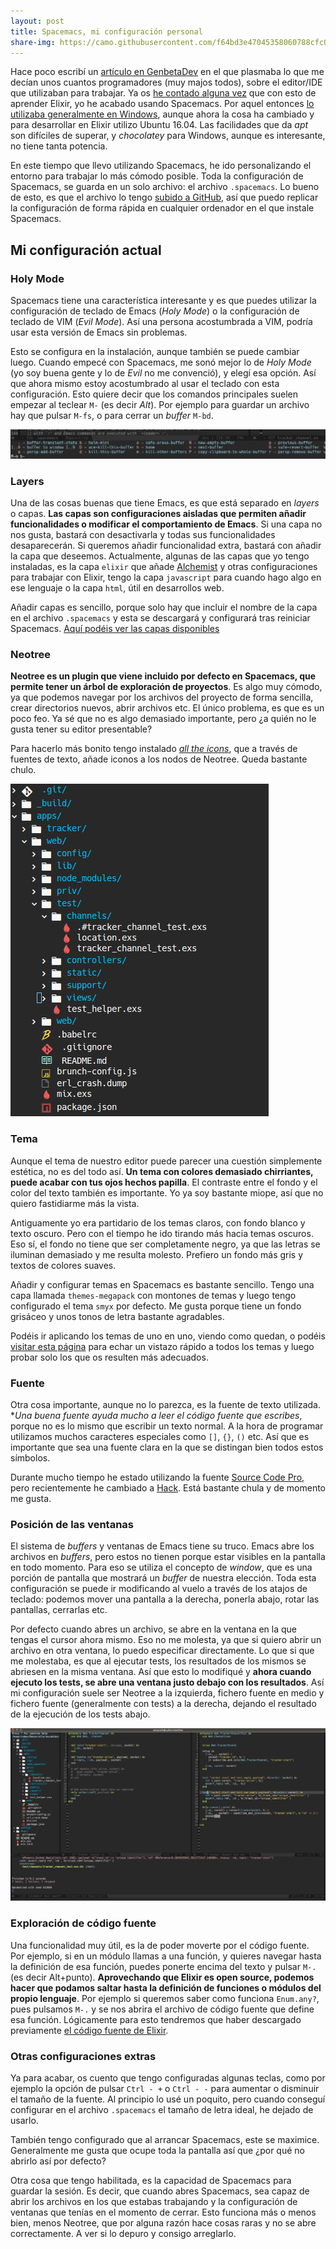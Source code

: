 ```yaml
---
layout: post
title: Spacemacs, mi configuración personal
share-img: https://camo.githubusercontent.com/f64bd3e47045358060788cfc035e3bf1961439aa/687474703a2f2f7777772e6e61737333722e636f6d2f73706163656d6163732e706e67
---
```



Hace poco escribí un [artículo en GenbetaDev](https://www.genbetadev.com/herramientas/las-herramientas-del-programador-y-tu-cual-usas) en el que plasmaba lo que me decían unos cuantos programadores (muy majos todos), sobre el editor/IDE que utilizaban para trabajar. Ya os [he contado alguna vez](https://charlascylon.com/2016-06-20-spacemacs-el-editor-perfecto-Elixir) que con esto de aprender Elixir, yo he acabado usando Spacemacs. Por aquel entonces [lo utilizaba generalmente en Windows](https://charlascylon.com/2016-06-29-instalando-spacemacs-en-windows), aunque ahora la cosa ha cambiado y para desarrollar en Elixir utilizo Ubuntu 16.04. Las facilidades que da *apt* son difíciles de superar, y *chocolatey* para Windows, aunque es interesante, no tiene tanta potencia. 

En este tiempo que llevo utilizando Spacemacs, he ido personalizando el entorno para trabajar lo más cómodo posible. Toda la configuración de Spacemacs, se guarda en un solo archivo: el archivo `.spacemacs`. Lo bueno de esto, es que el archivo lo tengo [subido a GitHub](https://github.com/rubenfa/spacemacs-config), así que puedo replicar la configuración de forma rápida en cualquier ordenador en el que instale Spacemacs.


## Mi configuración actual

### Holy Mode

Spacemacs tiene una característica interesante y es que puedes utilizar la configuración de teclado de Emacs (*Holy Mode*) o la configuración de teclado de VIM (*Evil Mode*). Así una persona acostumbrada a VIM, podría usar esta versión de Emacs sin problemas. 

Esto se configura en la instalación, aunque también se puede cambiar luego. Cuando empecé con Spacemacs, me sonó mejor lo de *Holy Mode* (yo soy buena gente y lo de *Evil* no me convenció), y elegí esa opción. Así que ahora mismo estoy acostumbrado al usar el teclado con esta configuración. Esto quiere decir que los comandos principales suelen empezar al teclear `M-` (es decir *Alt*). Por ejemplo para guardar un archivo hay que pulsar `M-fs`, o para cerrar un *buffer* `M-bd`.

![Neotree con all-the-icons](/img/posts/2017/minibufer.png)

### Layers

Una de las cosas buenas que tiene Emacs, es que está separado en *layers* o capas. **Las capas son configuraciones aisladas que permiten añadir funcionalidades o modificar el comportamiento de Emacs**. Si una capa no nos gusta, bastará con desactivarla y todas sus funcionalidades desaparecerán. Si queremos añadir funcionalidad extra, bastará con añadir la capa que deseemos. Actualmente, algunas de las capas que yo tengo instaladas, es la capa `elixir` que añade [Alchemist](https://github.com/tonini/alchemist.el) y otras configuraciones para trabajar con Elixir, tengo la capa `javascript` para cuando hago algo en ese lenguaje o la capa `html`, útil en desarrollos web. 

Añadir capas es sencillo, porque solo hay que incluir el nombre de la capa en el archivo `.spacemacs` y esta se descargará y configurará tras reiniciar Spacemacs. [Aquí podéis ver las capas disponibles](http://spacemacs.org/layers/LAYERS.html)

### Neotree

**Neotree es un plugin que viene incluido por defecto en Spacemacs, que permite tener un árbol de exploración de proyectos**. Es algo muy cómodo, ya que podemos navegar por los archivos del proyecto de forma sencilla, crear directorios nuevos, abrir archivos etc. El único problema, es que es un poco feo. Ya sé que no es algo demasiado importante, pero ¿a quién no le gusta tener su editor presentable? 

Para hacerlo más bonito tengo instalado [*all the icons*](https://github.com/domtronn/all-the-icons.el#resource-fonts), que a través de fuentes de texto, añade iconos a los nodos de Neotree. Queda bastante chulo.

![Neotree con all-the-icons](/img/posts/2017/all_the_icons.png)

### Tema

Aunque el tema de nuestro editor puede parecer una cuestión simplemente estética, no es del todo así. **Un tema con colores demasiado chirriantes, puede acabar con tus ojos hechos papilla**. El contraste entre el fondo y el color del texto también es importante. Yo ya soy bastante miope, así que no quiero fastidiarme más la vista. 

Antiguamente yo era partidario de los temas claros, con fondo blanco y texto oscuro. Pero con el tiempo he ido tirando más hacia temas oscuros. Eso sí, el fondo no tiene que ser completamente negro, ya que las letras se iluminan demasiado y me resulta molesto. Prefiero un fondo más gris y textos de colores suaves. 

Añadir y configurar temas en Spacemacs es bastante sencillo. Tengo una capa llamada `themes-megapack` con montones de temas y luego tengo configurado el tema `smyx` por defecto. Me gusta porque tiene un fondo grisáceo y unos tonos de letra bastante agradables.

Podéis ir aplicando los temas de uno en uno, viendo como quedan, o podéis [visitar esta página](http://themegallery.robdor.com/) para echar un vistazo rápido a todos los temas y luego probar solo los que os resulten más adecuados.

### Fuente

Otra cosa importante, aunque no lo parezca, es la fuente de texto utilizada. **Una buena fuente ayuda mucho a leer el código fuente que escribes*, porque no es lo mismo que escribir un texto normal. A la hora de programar utilizamos muchos caracteres especiales como `[]`, `{}`, `()` etc. Así que es importante que sea una fuente clara en la que se distingan bien todos estos símbolos.

Durante mucho tiempo he estado utilizando la fuente [Source Code Pro](https://github.com/adobe-fonts/source-code-pro), pero recientemente he cambiado a [Hack](http://sourcefoundry.org/hack/). Está bastante chula y de momento me gusta.

### Posición de las ventanas

El sistema de *buffers* y ventanas de Emacs tiene su truco. Emacs abre los archivos en *buffers*, pero estos no tienen porque estar visibles en la pantalla en todo momento. Para eso se utiliza el concepto de *window*, que es una porción de pantalla que mostrará un *buffer* de nuestra elección. Toda esta configuración se puede ir modificando al vuelo a través de los atajos de teclado: podemos mover una pantalla a la derecha, ponerla abajo, rotar las pantallas, cerrarlas etc. 

Por defecto cuando abres un archivo, se abre en la ventana en la que tengas el cursor ahora mismo. Eso no me molesta, ya que si quiero abrir un archivo en otra ventana, lo puedo especificar directamente. Lo que si que me molestaba, es que al ejecutar tests, los resultados de los mismos se abriesen en la misma ventana. Así que esto lo modifiqué y **ahora cuando ejecuto los tests, se abre una ventana justo debajo con los resultados**. Así mi configuración suele ser Neotree a la izquierda, fichero fuente en medio y fichero fuente (generalmente con tests) a la derecha, dejando el resultado de la ejecución de los tests abajo.

![Mi layout habitual](/img/posts/2017/emacs_layout.png)

### Exploración de código fuente

Una funcionalidad muy útil, es la de poder moverte por el código fuente. Por ejemplo, si en un módulo llamas a una función, y quieres navegar hasta la definición de esa función, puedes ponerte encima del texto y pulsar `M-.` (es decir Alt+punto). **Aprovechando que Elixir es open source, podemos hacer que podamos saltar hasta la definición de funciones o módulos del propio lenguaje**. Por ejemplo si queremos saber como funciona `Enum.any?`, pues pulsamos `M-.` y se nos abrira el archivo de código fuente que define esa función. Lógicamente para esto tendremos que haber descargado previamente [el código fuente de Elixir](https://github.com/elixir-lang/elixir).


### Otras configuraciones extras

Ya para acabar, os cuento que tengo configuradas algunas teclas, como por ejemplo la opción de pulsar `Ctrl - +` o `Ctrl - -` para aumentar o disminuir el tamaño de la fuente. Al principio lo usé un poquito, pero cuando conseguí configurar en el archivo `.spacemacs` el tamaño de letra ideal, he dejado de usarlo.

También tengo configurado que al arrancar Spacemacs, este se maximice. Generalmente me gusta que ocupe toda la pantalla así que ¿por qué no abrirlo así por defecto?

Otra cosa que tengo habilitada, es la capacidad de Spacemacs para guardar la sesión. Es decir, que cuando abres Spacemacs, sea capaz de abrir los archivos en los que estabas trabajando y la configuración de ventanas que tenías en el momento de cerrar. Esto funciona más o menos bien, menos Neotree, que por alguna razón hace cosas raras y no se abre correctamente. A ver si lo depuro y consigo arreglarlo.